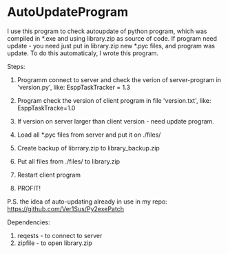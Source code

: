 ﻿# AutoUpdateProgram
 
 I use this program to check autoupdate of python program, which was compiled in *.exe and using library.zip as source of code.
 If program need update - you need just put in library.zip new *.pyc files, and program was update.
 To do this automaticaly, I wrote this program.
 
 Steps:

1) Programm connect to server and check the verion of server-program in 'version.py', like:
      EsppTaskTracker = 1.3
     
2) Program check the version of client program in file 'version.txt', like:
      EsppTaskTracke=1.0
      
3) If version on server larger than client version - need update program. 
4) Load all *.pyc files from server and put it on ./files/
5) Create backup of librrary.zip to library_backup.zip
6) Put all files from ./files/ to library.zip
7) Restart client program
8) PROFIT!

P.S. the idea of auto-updating already in use in my repo: https://github.com/Ver1Sus/Py2exePatch 


Dependencies:
 1) reqests - to connect to server
 2) zipfile - to open library.zip
